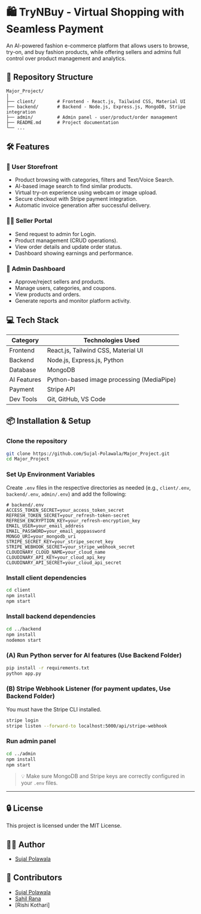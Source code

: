 
# 🛍️ TryNBuy - Virtual Shopping with Seamless Payment

An AI-powered fashion e-commerce platform that allows users to browse, try-on, and buy fashion products, while offering sellers and admins full control over product management and analytics.

## 📂 Repository Structure
```
Major_Project/
│
├── client/        # Frontend - React.js, Tailwind CSS, Material UI
├── backend/       # Backend - Node.js, Express.js, MongoDB, Stripe integration
├── admin/         # Admin panel - user/product/order management
├── README.md      # Project documentation
└── ...
```

## 🛠️ Features

### 🛒 User Storefront
- Product browsing with categories, filters and Text/Voice Search.
- AI-based image search to find similar products.
- Virtual try-on experience using webcam or image upload.
- Secure checkout with Stripe payment integration.
- Automatic invoice generation after successful delivery.

### 🧑‍💼 Seller Portal
- Send request to admin for Login.
- Product management (CRUD operations).
- View order details and update order status.
- Dashboard showing earnings and performance.

### 🔐 Admin Dashboard
- Approve/reject sellers and products.
- Manage users, categories, and coupons.
- View products and orders.
- Generate reports and monitor platform activity.

## 💻 Tech Stack

| Category   | Technologies Used                          |
|------------|---------------------------------------------|
| Frontend   | React.js, Tailwind CSS, Material UI         |
| Backend    | Node.js, Express.js, Python                 |
| Database   | MongoDB                                     |
| AI Features| Python-based image processing (MediaPipe)   |
| Payment    | Stripe API                                  |
| Dev Tools  | Git, GitHub, VS Code                        |

## 📦 Installation & Setup

### Clone the repository
```bash
git clone https://github.com/Sujal-Polawala/Major_Project.git
cd Major_Project
```

### Set Up Environment Variables
Create `.env` files in the respective directories as needed (e.g., `client/.env`, `backend/.env`, `admin/.env`) and add the following:

```env
# backend/.env
ACCESS_TOKEN_SECRET=your_access_token_secret
REFRESH_TOKEN_SECRET=your_refresh-token-secret
REFRESH_ENCRYPTION_KEY=your_refresh-encryption_key
EMAIL_USER=your_email_address
EMAIL_PASSWORD=your_email_apppassword
MONGO_URI=your_mongodb_uri
STRIPE_SECRET_KEY=your_stripe_secret_key
STRIPE_WEBHOOK_SECRET=your_stripe_webhook_secret
CLOUDINARY_CLOUD_NAME=your_cloud_name
CLOUDINARY_API_KEY=your_cloud_api_key
CLOUDINARY_API_SECRET=your_cloud_api_secret
```

### Install client dependencies
```bash
cd client
npm install
npm start
```

### Install backend dependencies
```bash
cd ../backend
npm install
nodemon start
```

### (A) Run Python server for AI features (Use Backend Folder)
```bash
pip install -r requirements.txt
python app.py
```
### (B) Stripe Webhook Listener (for payment updates, Use Backend Folder)
You must have the Stripe CLI installed.

```bash
stripe login
stripe listen --forward-to localhost:5000/api/stripe-webhook
```

### Run admin panel
```bash
cd ../admin
npm install
npm start
```

> 💡 Make sure MongoDB and Stripe keys are correctly configured in your `.env` files.


---

## 🔒 License
This project is licensed under the MIT License.

## 🙋‍♂️ Author
- [Sujal Polawala](https://github.com/Sujal-Polawala)

## 👥 Contributors
- [Sujal Polawala](https://github.com/Sujal-Polawala)
- [Sahil Rana](https://github.com/Ranasahil19)
- [Rishi Kothari]
